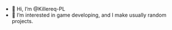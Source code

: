 - 👋 Hi, I’m @Killereq-PL
- 👀 I’m interested in game developing, and I make usually random projects.
